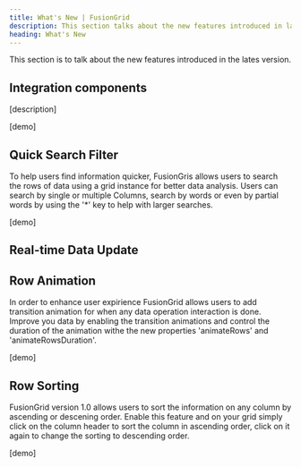 ```yaml
---
title: What's New | FusionGrid
description: This section talks about the new features introduced in latest version.
heading: What's New
---
```


This section is to talk about the new features introduced in the lates version.

## Integration components

[description]

[demo]

## Quick Search Filter

To help users find information quicker, FusionGris allows users to search the rows of data using a grid instance for better data analysis.
Users can search by single or multiple Columns, search by words or even by partial words by using the '*' key to help with larger searches.

[demo]

## Real-time Data Update



## Row Animation

In order to enhance user expirience FusionGrid allows users to add transition animation for when any data operation interaction is done.
Improve you data by enabling the transition animations and control the duration of the animation withe the new properties 'animateRows' and 'animateRowsDuration'. 

[demo]

## Row Sorting 

FusionGrid version 1.0 allows users to sort the information on any column by ascending or descening order. Enable this feature and on your grid simply click on the column header to sort the column in ascending order, click on it again to change the sorting to descending order. 

[demo]






